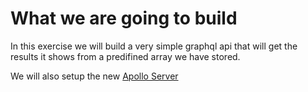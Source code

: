 # What we are going to build

In this exercise we will build a very simple graphql api that will get the results it shows from a predifined array we have stored.

We will also setup the new [Apollo Server](https://www.apollographql.com/docs/apollo-server/v2/)
